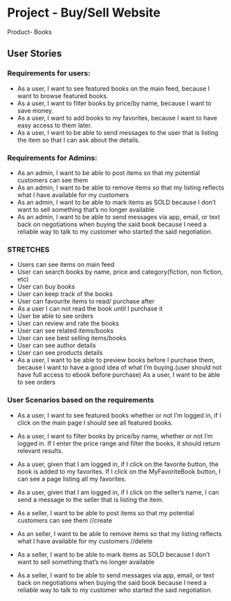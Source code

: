 # Project - Buy/Sell Website
Product- Books

## User Stories

### Requirements for users:
- As a user, I want to see featured books on the main feed, because I want to browse featured books. 
- As a user, I want to filter books by price/by name, because I want to save money. 
- As a user, I want to add books to my favorites, because I want to have easy access to them later.
- As a user, I want to be able to send messages to the user that is listing the item so that I can ask about the details. 

### Requirements for Admins:
- As an admin, I want to be able to post items so that my potential customers can see them
- As an admin, I want to be able to remove items so that my listing reflects what I have available for my customers
- As an admin, I want to be able to mark items as SOLD because I don’t want to sell something that’s no longer available 
- As an admin, I want to be able to send messages via app, email, or text back on negotiations when buying the said book because I need a reliable way to talk to my customer who started the said negotiation.

### STRETCHES
- Users can see items on main feed
- User can search books by name, price and category(fiction, non fiction, etc)
- User can buy books
- User can keep track of the books
- User can favourite items to read/ purchase after
- As a user I can not read the book until I purchase it
- User be able to see orders
- User can review and rate the books
- User can see related items/books 
- User can see best selling items/books
- User can see author details
- User can see products details
- As a user, I want to be able to preview books before I purchase them, because I want to have a good idea of what I’m buying.(user should not have full access to ebook before purchase)
As a user, I want to be able to see orders 

### User Scenarios based on the requirements

- As a user, I want to see featured books whether or not I’m logged in, if I click on the main page I should see all featured books.
- As a user, I want to filter books by price/by name, whether or not I’m logged in. If I enter the price range and filter the books, it should return relevant results.
- As a user, given that I am logged in,  if I click on the favorite button, the book is added to my favorites. If I click on the MyFavoriteBook button, I can see a page listing all my favorites. 
- As a user, given that I am logged in, if I click on the seller’s name, I can send a message to the seller that is listing the item. 

- As a seller, I want to be able to post items so that my potential customers can see them //create
- As an seller, I want to be able to remove items so that my listing reflects what I have available for my customers //delete
- As a seller, I want to be able to mark items as SOLD because I don’t want to sell something that’s no longer available 
- As a seller, I want to be able to send messages via app, email, or text back on negotiations when buying the said book because I need a reliable way to talk to my customer who started the said negotiation.


 
 
 
 
  
  